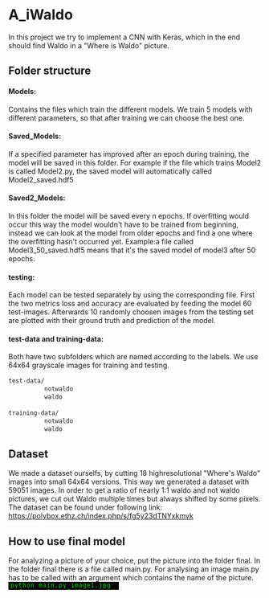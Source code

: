 # A_iWaldo

In this project we try to implement a CNN with Keras, which in the end should find Waldo in a "Where is Waldo" picture.

## Folder structure

#### Models:

Contains the files which train the different models. We train 5 models with different parameters, so that after training
we can choose the best one.

#### Saved_Models:

If a specified parameter has improved after an epoch during training, the model will be saved in this folder.
For example if the file which trains Model2 is called Model2.py, the saved model will automatically called Model2_saved.hdf5

#### Saved2_Models:

In this folder the model will be saved every n epochs. If overfitting would occur this way the model wouldn't have to be trained
from beginning, instead we can look at the model from older epochs and find a one where the overfitting hasn't occurred yet.
Example:a file called Model3_50_saved.hdf5 means that it's the saved model of model3 after 50 epochs.

#### testing:

Each model can be tested separately by using the corresponding file.
First the two metrics loss and accuracy are evaluated by feeding the model 60 test-images.
Afterwards 10 randomly choosen images from the testing set are plotted with their ground truth and prediction of the model.

#### test-data and training-data:

Both have two subfolders which are named according to the labels.
We use 64x64 grayscale images for training and testing.

```
test-data/
          notwaldo
          waldo
          
training-data/
          notwaldo
          waldo
```

## Dataset

We made a dataset ourselfs, by cutting 18 highresolutional "Where's Waldo" images
into small 64x64 versions. This way we generated a dataset with 59051 images. In order to get
a ratio of nearly 1:1 waldo and not waldo pictures, we cut out Waldo multiple times but always shifted by some pixels.
The dataset can be found under following link: https://polybox.ethz.ch/index.php/s/fg5y23dTNYxkmvk

## How to use final model

For analyzing a picture of your choice, put the picture into the folder final.
In the folder final there is a file called main.py.
For analysing an image main.py has to be called with an argument which contains the name of the picture.
![Alt text](howto1.png?raw=true "Example")
